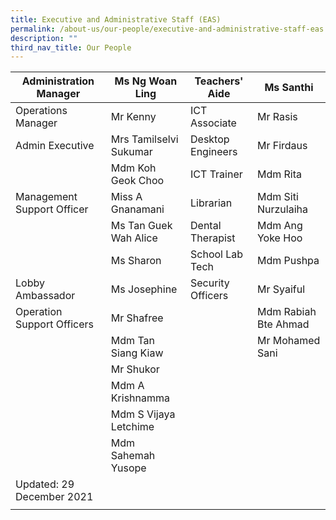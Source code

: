 ```yaml
---
title: Executive and Administrative Staff (EAS)
permalink: /about-us/our-people/executive-and-administrative-staff-eas
description: ""
third_nav_title: Our People
---
```

| Administration Manager  |  Ms Ng Woan Ling | Teachers' Aide   |  Ms Santhi |
|---|---|---|---|
| Operations Manager  |  Mr Kenny | ICT Associate  |  Mr Rasis |
| Admin Executive  |  Mrs Tamilselvi Sukumar | Desktop Engineers  |  Mr Firdaus |
|   |  Mdm Koh Geok Choo |  ICT Trainer  |  Mdm Rita  |
| Management Support Officer  |  Miss A Gnanamani	 | Librarian  |  Mdm Siti Nurzulaiha |
|  |  Ms Tan Guek Wah Alice |  Dental Therapist  |  Mdm Ang Yoke Hoo |
|   |  Ms Sharon | School Lab Tech  |  Mdm Pushpa |
| Lobby Ambassador |  Ms Josephine |  Security Officers  |  Mr Syaiful |
| Operation Support Officers  |  Mr Shafree |   |  Mdm Rabiah Bte Ahmad |
|   |  Mdm Tan Siang Kiaw |   |  Mr Mohamed Sani |
|    |  Mr Shukor |   |   |
|   |  Mdm A Krishnamma |   |   |
|   |  Mdm S Vijaya Letchime  |   |   |
|   |  Mdm Sahemah Yusope |   |   |
| Updated: 29 December 2021 | | | 
| | | | |